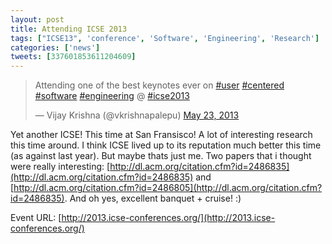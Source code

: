 ```yaml
---
layout: post
title: Attending ICSE 2013
tags: ["ICSE13", 'conference', 'Software', 'Engineering', 'Research']
categories: ['news']
tweets: [337601853611204609]
---
```



<blockquote class="twitter-tweet"><p>Attending one of the best keynotes ever on <a href="https://twitter.com/search/%23user">#user</a> <a href="https://twitter.com/search/%23centered">#centered</a> <a href="https://twitter.com/search/%23software">#software</a> <a href="https://twitter.com/search/%23engineering">#engineering</a> @ <a href="https://twitter.com/search/%23icse2013">#icse2013</a></p>&mdash; Vijay Krishna (@vkrishnapalepu) <a href="https://twitter.com/vkrishnapalepu/status/337601853611204609">May 23, 2013</a></blockquote>

Yet another ICSE! This time at San Fransisco! A lot of interesting research this time around. I think ICSE lived up to its reputation much better this time (as against last year). But maybe thats just me. Two papers that i thought were really interesting: [http://dl.acm.org/citation.cfm?id=2486835](http://dl.acm.org/citation.cfm?id=2486835) and [http://dl.acm.org/citation.cfm?id=2486805](http://dl.acm.org/citation.cfm?id=2486835). And oh yes, excellent banquet + cruise! :)

Event URL: [http://2013.icse-conferences.org/](http://2013.icse-conferences.org/)